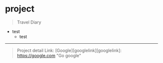 # project
> Travel Diary
  * test
    * test
**************************************

>Project detail
Link: [Google][googlelink][googlelink]: https://google.com "Go google"
